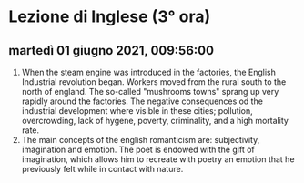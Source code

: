 
# Lezione di Inglese (3° ora)

## martedì 01 giugno 2021, 009:56:00

1. When the steam engine was introduced in the factories, the English Industrial revolution began.
Workers moved from the rural south to the north of england.
The so-called "mushrooms towns" sprang up very rapidly around the factories.
The negative consequences od the industrial development where visible in these cities; pollution, overcrowding, lack of hygene, poverty, criminality, and a high  mortality rate.
2. The main concepts of the english romanticism are: subjectivity, imagination and emotion.
The poet is endowed with the gift of imagination, which allows him to recreate with poetry an emotion that he previously felt while in contact with nature.
<!--stackedit_data:
eyJoaXN0b3J5IjpbLTgxOTMzMjcwMiw4NjM0MDE5NTYsNTMzMT
E0ODcyLC0xNDYwMDc0MDU2XX0=
-->